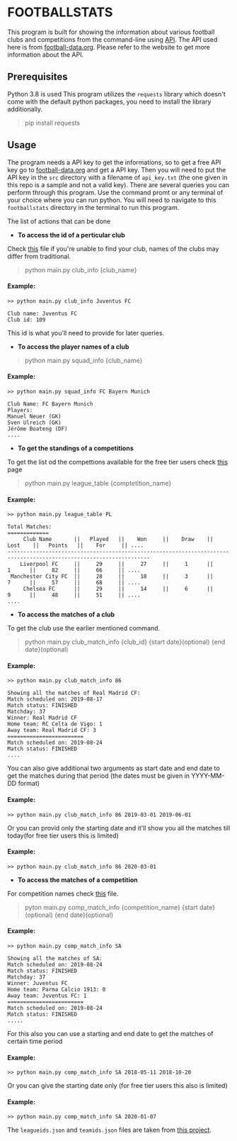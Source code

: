 # FOOTBALLSTATS
This program is built for showing the information about various football clubs and competitions from the command-line using [API](https://en.wikipedia.org/wiki/Application_programming_interface). The API used here is from [football-data.org](https://www.football-data.org/). Please refer to the website to get more information about the API.

## Prerequisites
Python 3.8 is used
This program utilizes the ```requests``` library which doesn't come with the default python packages, you need to install the library additionally.
>pip install requests

## Usage
The program needs a API key to get the informations, so to get a free API key go to [football-data.org](https://www.football-data.org/) and get a API key. Then you will need to put the API key in the ```src``` directory with a filename of ```api_key.txt``` (the one given in this repo is a sample and not a valid key). There are several queries you can perform through this program. Use the command promt or any terminal of your choice where you can run python. You will need to navigate to this ```footballstats``` directory in the terminal to run this program.

The list of actions that can be done

* **To access the id of a perticular club**

Check [this](https://github.com/boop34/footballstats/blob/master/src/teamsids.json) file if you're unable to find your club, names of the clubs may differ from traditional.
>python main.py club_info {club_name}

#### Example:
```
>> python main.py club_info Juventus FC

Club name: Juventus FC
Club id: 109
```
This id is what you'll need to provide for later queries.

* **To access the player names of a club**

>python main.py squad_info {club_name}

#### Example:
```
>> python main.py squad_info FC Bayern Munich

Club Name: FC Bayern Munich
Players:
Manuel Neuer (GK)
Sven Ulreich (GK)
Jérôme Boateng (DF)
....
```

* **To get the standings of a competitions**

To get the list od the compettions available for the free tier users check [this](https://github.com/boop34/footballstats/blob/master/src/leagueids.json) page
>python main.py league_table {comptetition_name}

#### Example:
```
>> python main.py league_table PL

Total Matches:
=============
     Club Name       ||   Played   ||    Won     ||    Draw    ||    Lost    ||   Points   ||    For     || ....
-------------------------------------------------------------------------------------------------------------------
    Liverpool FC     ||     29     ||     27     ||     1      ||     1      ||     82     ||     66     || ....
 Manchester City FC  ||     28     ||     18     ||     3      ||     7      ||     57     ||     68     || ....
     Chelsea FC      ||     29     ||     14     ||     6      ||     9      ||     48     ||     51     || ....
....
```

* **To access the matches of a club**

To get the club use the earlier mentioned command.
>python main.py club_match_info {club_id} {start date}(optional) {end date}(optional)

#### Example:
```
>> python main.py club_match_info 86

Showing all the matches of Real Madrid CF:
Match scheduled on: 2019-08-17
Match status: FINISHED
Matchday: 37
Winner: Real Madrid CF
Home team: RC Celta de Vigo: 1
Away team: Real Madrid CF: 3
========================
Match scheduled on: 2019-08-24
Match status: FINISHED
....
```

You can also give additional two arguments as start date and end date to get the matches during that period (the dates must be given in YYYY-MM-DD format)
#### Example:
```
>> python main.py club_match_info 86 2019-03-01 2019-06-01
```
Or you can provid only the starting date and it'll show you all the matches till today(for free tier users this is limited)
#### Example:
```
>> python main.py club_match_info 86 2020-03-01
```

* **To access the matches of a competition**

For competition names check [this](https://github.com/boop34/footballstats/blob/master/src/leagueids.json) file.
>pyton main.py comp_match_info {competition_name} {start date}(optional) {end date}(optional)

#### Example:
```
>> python main.py comp_match_info SA

Showing all the matches of SA:
Match scheduled on: 2019-08-24
Match status: FINISHED
Matchday: 37
Winner: Juventus FC
Home team: Parma Calcio 1913: 0
Away team: Juventus FC: 1
========================
Match scheduled on: 2019-08-24
Match status: FINISHED
.....
```

For this also you can use a starting and end date to get the matches of certain time period
#### Example:
```
>> python main.py comp_match_info SA 2018-05-11 2018-10-20
```
Or you can give the starting date only (for free tier users this also is limited)
#### Example:
```
>> python main.py comp_match_info SA 2020-01-07
```

The ```leagueids.json``` and ```teamids.json``` files are taken from [this project](https://github.com/architv/soccer-cli). 